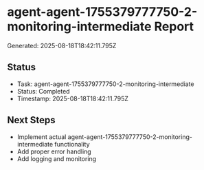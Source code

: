 # agent-agent-1755379777750-2-monitoring-intermediate Report

Generated: 2025-08-18T18:42:11.795Z

## Status
- Task: agent-agent-1755379777750-2-monitoring-intermediate
- Status: Completed
- Timestamp: 2025-08-18T18:42:11.795Z

## Next Steps
- Implement actual agent-agent-1755379777750-2-monitoring-intermediate functionality
- Add proper error handling
- Add logging and monitoring
